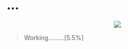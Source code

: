 # ...

<span align="center">

</span>


<div align="center">
<img src="[file:///C:/Users/User/Documents/Documentos%20UTA-ISECMAR/Visual%20Studio%20Code-Projects/Liedson%20Delgado%20Codes%20Logo.PNG](https://drive.google.com/drive/folders/1JUwpogrRSBIUk-kVsRf61Rzyk7QiWgg_?fbclid=IwAR2Gi69qEqQltxr0ubtpje86sxLJjM6kEPPCB16fRvZbgjVH5x_SD1Ia3f0)" />
</div>


<p align="center">

>Working.........[5.5%]
